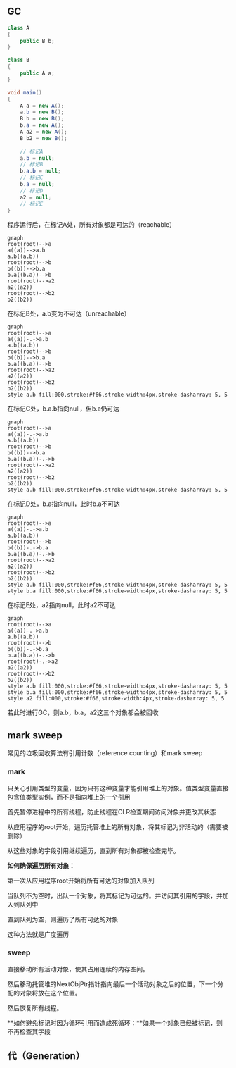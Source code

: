 ## GC

``` c#
class A
{
    public B b;
}

class B
{
    public A a;
}

void main()
{
    A a = new A();
    a.b = new B();
    B b = new B();
    b.a = new A();
    A a2 = new A();
    B b2 = new B();
   
    // 标记A
    a.b = null;
    // 标记B
    b.a.b = null;
    // 标记C
    b.a = null;
    // 标记D
    a2 = null;
    // 标记E
}
```

程序运行后，在标记A处，所有对象都是可达的（reachable）

``` mermaid
graph
root(root)-->a
a((a))-->a.b
a.b((a.b))
root(root)-->b
b((b))-->b.a
b.a((b.a))-->b
root(root)-->a2
a2((a2))
root(root)-->b2
b2((b2))
```

在标记B处，a.b变为不可达（unreachable）

``` mermaid
graph
root(root)-->a
a((a))-.->a.b
a.b((a.b))
root(root)-->b
b((b))-->b.a
b.a((b.a))-->b
root(root)-->a2
a2((a2))
root(root)-->b2
b2((b2))
style a.b fill:000,stroke:#f66,stroke-width:4px,stroke-dasharray: 5, 5
```

在标记C处，b.a.b指向null，但b.a仍可达

``` mermaid
graph
root(root)-->a
a((a))-.->a.b
a.b((a.b))
root(root)-->b
b((b))-->b.a
b.a((b.a))-.->b
root(root)-->a2
a2((a2))
root(root)-->b2
b2((b2))
style a.b fill:000,stroke:#f66,stroke-width:4px,stroke-dasharray: 5, 5
```

在标记D处，b.a指向null，此时b.a不可达

``` mermaid
graph
root(root)-->a
a((a))-.->a.b
a.b((a.b))
root(root)-->b
b((b))-.->b.a
b.a((b.a))-.->b
root(root)-->a2
a2((a2))
root(root)-->b2
b2((b2))
style a.b fill:000,stroke:#f66,stroke-width:4px,stroke-dasharray: 5, 5
style b.a fill:000,stroke:#f66,stroke-width:4px,stroke-dasharray: 5, 5
```

在标记E处，a2指向null，此时a2不可达

``` mermaid
graph
root(root)-->a
a((a))-.->a.b
a.b((a.b))
root(root)-->b
b((b))-.->b.a
b.a((b.a))-.->b
root(root)-.->a2
a2((a2))
root(root)-->b2
b2((b2))
style a.b fill:000,stroke:#f66,stroke-width:4px,stroke-dasharray: 5, 5
style b.a fill:000,stroke:#f66,stroke-width:4px,stroke-dasharray: 5, 5
style a2 fill:000,stroke:#f66,stroke-width:4px,stroke-dasharray: 5, 5
```

若此时进行GC，则a.b，b.a，a2这三个对象都会被回收

## mark sweep

常见的垃圾回收算法有引用计数（reference counting）和mark sweep

### mark

只关心引用类型的变量，因为只有这种变量才能引用堆上的对象。值类型变量直接包含值类型实例，而不是指向堆上的一个引用

首先暂停进程中的所有线程，防止线程在CLR检查期间访问对象并更改其状态

从应用程序的root开始，遍历托管堆上的所有对象，将其标记为非活动的（需要被删除）

从这些对象的字段引用继续遍历，直到所有对象都被检查完毕。

**如何确保遍历所有对象：**

第一次从应用程序root开始将所有可达的对象加入队列

当队列不为空时，出队一个对象，将其标记为可达的。并访问其引用的字段，并加入到队列中

直到队列为空，则遍历了所有可达的对象

这种方法就是广度遍历

### sweep

直接移动所有活动对象，使其占用连续的内存空间。

然后移动托管堆的NextObjPtr指针指向最后一个活动对象之后的位置，下一个分配的对象将放在这个位置。

然后恢复所有线程。

**如何避免标记时因为循环引用而造成死循环：**如果一个对象已经被标记，则不再检查其字段

## 代（Generation）

